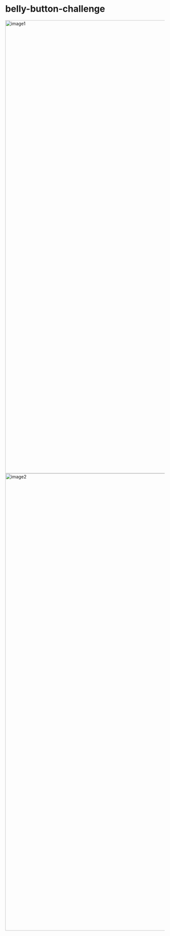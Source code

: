 # belly-button-challenge

<img width="1426" alt="image1" src="https://github.com/JelenaRaonic/belly-button-challenge/assets/159960361/47eada2c-c587-4fc2-8b18-92bb632944ab">
<img width="1439" alt="image2" src="https://github.com/JelenaRaonic/belly-button-challenge/assets/159960361/fe7e0da9-2b5e-418d-9768-b72b7c67e831">
